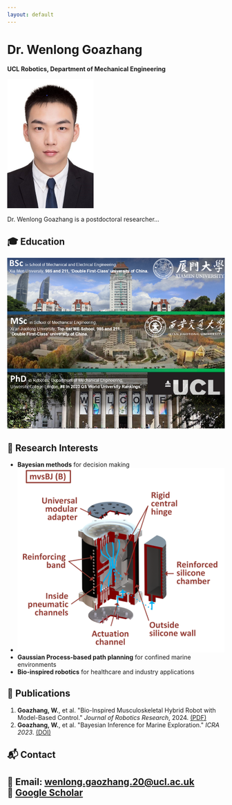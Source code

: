 ```yaml
---
layout: default
---
```


# Dr. Wenlong Goazhang

**UCL Robotics, Department of Mechanical Engineering**

<div class="img-text-container">
    <img src="assets/images/ID Photo_Gaozhang Wenlong400600.jpg" alt="Dr. Wenlong Goazhang" width="200">
    <div>
        <p>Dr. Wenlong Goazhang is a postdoctoral researcher...</p>
    </div>
</div>


## 🎓 Education
<img src="assets/images/Research-Summary-Wenlong.png" alt="My Research" width="600">

## 🔬 Research Interests
- **Bayesian methods** for decision making
- <img src="assets/images/1.png" alt="My Research" width="600">
- **Gaussian Process-based path planning** for confined marine environments
- **Bio-inspired robotics** for healthcare and industry applications

## 📄 Publications
1. **Goazhang, W.**, et al. "Bio-Inspired Musculoskeletal Hybrid Robot with Model-Based Control." *Journal of Robotics Research*, 2024. [(PDF)](https://example.com)
2. **Goazhang, W.**, et al. "Bayesian Inference for Marine Exploration." *ICRA 2023*. [(DOI)](https://example.com)

## 📬 Contact
📧 Email: wenlong.gaozhang.20@ucl.ac.uk  
🔗 [Google Scholar](https://scholar.google.ca/citations?user=vhKVcqsAAAAJ&hl=en)
---

